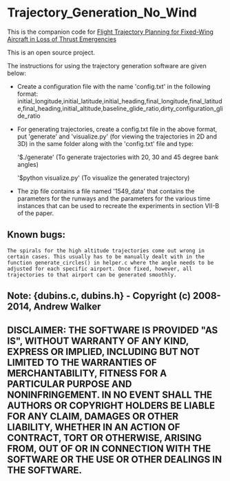 # Trajectory_Generation_No_Wind

This is the companion code for [Flight Trajectory Planning for Fixed-Wing Aircraft in Loss of Thrust Emergencies](http://wcl.cs.rpi.edu/papers/trajectory_tech_report_oct_17.pdf "Research Paper")

This is an open source project.

The instructions for using the trajectory generation software are given below:

* Create a configuration file with the name 'config.txt' in the following format: 
		initial_longitude,initial_latitude,initial_heading,final_longitude,final_latitude,final_heading,initial_altitude,baseline_glide_ratio,dirty_configuration_glide_ratio


* For generating trajectories, create a config.txt file in the above format, put 'generate' and 'visualize.py' (for viewing the trajectories in 2D and 3D) in the same folder along with the 'config.txt' file and type:


	'$./generate' (To generate trajectories with 20, 30 and 45 degree bank angles)


	'$python visualize.py' (To visualize the generated trajectory)


* The zip file contains a file named '1549_data' that contains the parameters for the runways and the parameters for the various time instances that can be used to recreate the experiments in section VII-B of the paper.

## Known bugs:

	The spirals for the high altitude trajectories come out wrong in certain cases. This usually has to be manually dealt with in the function generate_circles() in helper.c where the angle needs to be adjusted for each specific airport. Once fixed, however, all trajectories to that airport can be generated smoothly.

## Note: {dubins.c, dubins.h} - Copyright (c) 2008-2014, Andrew Walker

## DISCLAIMER: THE SOFTWARE IS PROVIDED "AS IS", WITHOUT WARRANTY OF ANY KIND, EXPRESS OR IMPLIED, INCLUDING BUT NOT LIMITED TO THE WARRANTIES OF MERCHANTABILITY, FITNESS FOR A PARTICULAR PURPOSE AND NONINFRINGEMENT. IN NO EVENT SHALL THE AUTHORS OR COPYRIGHT HOLDERS BE LIABLE FOR ANY CLAIM, DAMAGES OR OTHER LIABILITY, WHETHER IN AN ACTION OF CONTRACT, TORT OR OTHERWISE, ARISING FROM, OUT OF OR IN CONNECTION WITH THE SOFTWARE OR THE USE OR OTHER DEALINGS IN THE SOFTWARE.
